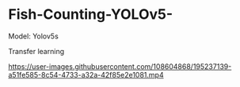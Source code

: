 # Fish-Counting-YOLOv5-


Model: Yolov5s

Transfer learning

https://user-images.githubusercontent.com/108604868/195237139-a51fe585-8c54-4733-a32a-42f85e2e1081.mp4

